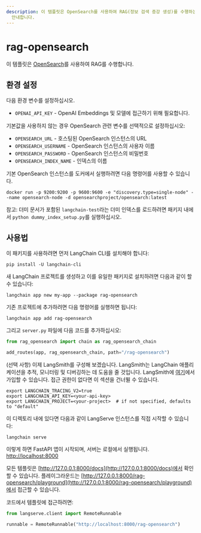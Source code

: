 ```yaml
---
description: 이 템플릿은 OpenSearch를 사용하여 RAG(정보 검색 증강 생성)를 수행하는 방법을 설명합니다. 환경 설정 및 사용법을
  안내합니다.
---
```


# rag-opensearch

이 템플릿은 [OpenSearch](https://python.langchain.com/docs/integrations/vectorstores/opensearch)를 사용하여 RAG를 수행합니다.

## 환경 설정

다음 환경 변수를 설정하십시오.

- `OPENAI_API_KEY` - OpenAI Embeddings 및 모델에 접근하기 위해 필요합니다.

기본값을 사용하지 않는 경우 OpenSearch 관련 변수를 선택적으로 설정하십시오:

- `OPENSEARCH_URL` - 호스팅된 OpenSearch 인스턴스의 URL
- `OPENSEARCH_USERNAME` - OpenSearch 인스턴스의 사용자 이름
- `OPENSEARCH_PASSWORD` - OpenSearch 인스턴스의 비밀번호
- `OPENSEARCH_INDEX_NAME` - 인덱스의 이름

기본 OpenSearch 인스턴스를 도커에서 실행하려면 다음 명령어를 사용할 수 있습니다.
```shell
docker run -p 9200:9200 -p 9600:9600 -e "discovery.type=single-node" --name opensearch-node -d opensearchproject/opensearch:latest
```


참고: 더미 문서가 포함된 `langchain-test`라는 더미 인덱스를 로드하려면 패키지 내에서 `python dummy_index_setup.py`를 실행하십시오.

## 사용법

이 패키지를 사용하려면 먼저 LangChain CLI를 설치해야 합니다:

```shell
pip install -U langchain-cli
```


새 LangChain 프로젝트를 생성하고 이를 유일한 패키지로 설치하려면 다음과 같이 할 수 있습니다:

```shell
langchain app new my-app --package rag-opensearch
```


기존 프로젝트에 추가하려면 다음 명령어를 실행하면 됩니다:

```shell
langchain app add rag-opensearch
```


그리고 `server.py` 파일에 다음 코드를 추가하십시오:
```python
from rag_opensearch import chain as rag_opensearch_chain

add_routes(app, rag_opensearch_chain, path="/rag-opensearch")
```


(선택 사항) 이제 LangSmith를 구성해 보겠습니다.
LangSmith는 LangChain 애플리케이션을 추적, 모니터링 및 디버깅하는 데 도움을 줄 것입니다.
LangSmith에 [여기](https://smith.langchain.com/)에서 가입할 수 있습니다.
접근 권한이 없다면 이 섹션을 건너뛸 수 있습니다.

```shell
export LANGCHAIN_TRACING_V2=true
export LANGCHAIN_API_KEY=<your-api-key>
export LANGCHAIN_PROJECT=<your-project>  # if not specified, defaults to "default"
```


이 디렉토리 내에 있다면 다음과 같이 LangServe 인스턴스를 직접 시작할 수 있습니다:

```shell
langchain serve
```


이렇게 하면 FastAPI 앱이 시작되며, 서버는 로컬에서 실행됩니다.
[http://localhost:8000](http://localhost:8000)

모든 템플릿은 [http://127.0.0.1:8000/docs](http://127.0.0.1:8000/docs)에서 확인할 수 있습니다.
플레이그라운드는 [http://127.0.0.1:8000/rag-opensearch/playground](http://127.0.0.1:8000/rag-opensearch/playground)에서 접근할 수 있습니다.

코드에서 템플릿에 접근하려면:

```python
from langserve.client import RemoteRunnable

runnable = RemoteRunnable("http://localhost:8000/rag-opensearch")
```